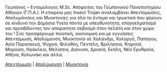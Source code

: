 Γεωπόνος – Εντομολόγος M.Sc. Απόφοιτος του Γεωπονικού Πανεπιστημίου Αθηνών (Γ.Π.Α.).
Η εταιρεία μας Insect Trojan αναλαμβάνει Απεντομώσεις, Απολυμάνσεις και Μυοκτονίες για όλα τα έντομα και τρωκτικά που φέρουν σε κίνδυνο την Δημόσια Υγεία πάντα με υπευθυνότητα, επαγγελματισμό και προσδίδοντας τον απαραίτητο σεβασμό στον πελάτη και στον χώρο του ! Σας προσφέρουμε ποιοτική, οικονομική και με εγγυήσεις Απεντόμωση, Απολύμανση, Μυοκτονία σε Χαλάνδρι, Χολαργό, Παπάγου, Αγία Παρασκευή, Ψυχικό, Φιλοθέη, Πεντέλη, Βριλήσσια, Κηφισιά, Μαρούσι, Ηράκλειο, Μελίσσια, Διόνυσο, Δροσιά, Εκάλη, Νέα Ερυθραία, Αθήνα, Κολωνάκι και άλλα.

<a title="Απεντόμωση" href="https://www.insect.gr/apentomwsh/">Απεντόμωση</a>  | <a title="Απολύμανση" href="https://www.insect.gr/apolymansh/">Απολύμανση</a>  | <a title="Μυοκτονία" href="https://www.insect.gr/myoktonia/">Μυοκτονία</a>

<meta name="google-site-verification" content="ugmIqgLjvRTWrdrSko0mf00expPsJRl2_5R0IwIYp6c" />
